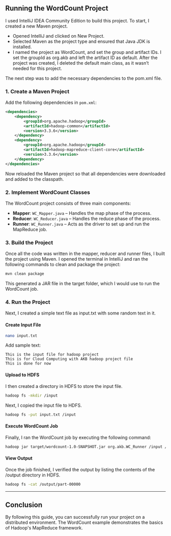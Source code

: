 ## Running the WordCount Project
I used IntelliJ IDEA Community Edition to build this project. To start, I created a new Maven project.
- Opened IntelliJ and clicked on New Project.
- Selected Maven as the project type and ensured that Java JDK is installed.
- I named the project as WordCount, and set the group and artifact IDs. I set the groupId as org.akb and left the artifact ID as default. 
After the project was created, I deleted the default main class, as it wasn’t needed for this project.

The next step was to add the necessary dependencies to the pom.xml file.

### 1. Create a Maven Project
Add the following dependencies in `pom.xml`:
```xml
<dependencies>
    <dependency>
        <groupId>org.apache.hadoop</groupId>
        <artifactId>hadoop-common</artifactId>
        <version>3.3.6</version>
    </dependency>
    <dependency>
        <groupId>org.apache.hadoop</groupId>
        <artifactId>hadoop-mapreduce-client-core</artifactId>
        <version>3.3.6</version>
    </dependency>
</dependencies>
```
Now reloaded the Maven project so that all dependencies were downloaded and added to the classpath. 

### 2. Implement WordCount Classes
The WordCount project consists of three main components: 
- **Mapper**: `WC_Mapper.java`    – Handles the map phase of the process. 
- **Reducer**: `WC_Reducer.java`  – Handles the reduce phase of the process. 
- **Runner**: `WC_Runner.java`    – Acts as the driver to set up and run the MapReduce job. 

### 3. Build the Project
Once all the code was written in the mapper, reducer and runner files, I built the project using Maven. I opened the terminal in IntelliJ and ran the following commands to clean and package the project: 
```bash
mvn clean package
```
This generated a JAR file in the target folder, which I would use to run the WordCount job. 

### 4. Run the Project
Next, I created a simple text file as input.txt with some random text in it.
#### Create Input File
```bash
nano input.txt
```

Add sample text:
```
This is the input file for hadoop project
This is for Cloud Computing with AKB hadoop project file
This is done for now
```

#### Upload to HDFS
I then created a directory in HDFS to store the input file.
```bash
hadoop fs -mkdir /input
```
Next, I copied the input file to HDFS.
```bash
hadoop fs -put input.txt /input
```

#### Execute WordCount Job
Finally, I ran the WordCount job by executing the following command: 
```bash
hadoop jar target/wordcount-1.0-SNAPSHOT.jar org.akb.WC_Runner /input /output
```

#### View Output
Once the job finished, I verified the output by listing the contents of the /output directory in HDFS.
```bash
hadoop fs -cat /output/part-00000
```
---

## Conclusion

By following this guide, you can successfully run your project on a distributed environment. The WordCount example demonstrates the basics of Hadoop's MapReduce framework.
